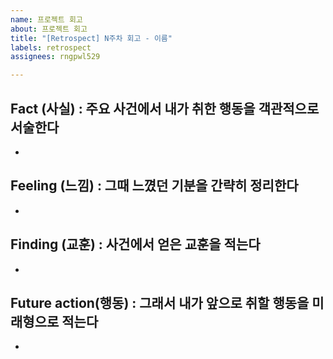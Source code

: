 ```yaml
---
name: 프로젝트 회고
about: 프로젝트 회고
title: "[Retrospect] N주차 회고 - 이름"
labels: retrospect
assignees: rngpwl529

---
```


## Fact (사실) : 주요 사건에서 내가 취한 행동을 객관적으로 서술한다
-
## Feeling (느낌) : 그때 느꼈던 기분을 간략히 정리한다
-
## Finding (교훈) : 사건에서 얻은 교훈을 적는다
-
## Future action(행동) : 그래서 내가 앞으로 취할 행동을 미래형으로 적는다
-
